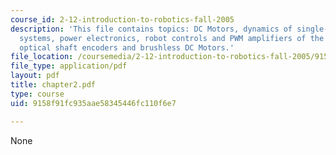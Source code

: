 ```yaml
---
course_id: 2-12-introduction-to-robotics-fall-2005
description: 'This file contains topics: DC Motors, dynamics of single-axis drive
  systems, power electronics, robot controls and PWM amplifiers of the 2.12 laboratory,
  optical shaft encoders and brushless DC Motors.'
file_location: /coursemedia/2-12-introduction-to-robotics-fall-2005/9158f91fc935aae58345446fc110f6e7_chapter2.pdf
file_type: application/pdf
layout: pdf
title: chapter2.pdf
type: course
uid: 9158f91fc935aae58345446fc110f6e7

---
```

None